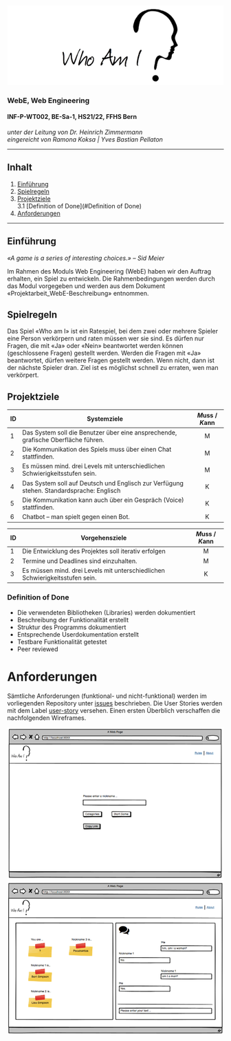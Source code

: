 ![img_1.png](client/src/img/logo.png)
### WebE, Web Engineering 
#### INF-P-WT002, BE-Sa-1, HS21/22, FFHS Bern
*unter der Leitung von Dr. Heinrich Zimmermann* \
*eingereicht von Ramona Koksa | Yves Bastian Pellaton*
***
## Inhalt
1. [Einführung](#Einführung)
2. [Spielregeln](#Spielregeln)
3. [Projektziele](#Projektziele) \
   3.1 [Definition of Done](#Definition of Done)
4. [Anforderungen](#Anforderungen)

***
## Einführung
*«A game is a series of interesting choices.» – Sid Meier*

Im Rahmen des Moduls Web Engineering (WebE) haben wir den Auftrag erhalten, ein Spiel zu entwickeln. Die Rahmenbedingungen werden durch das Modul vorgegeben und werden aus dem Dokument «Projektarbeit_WebE-Beschreibung» entnommen.

## Spielregeln
Das Spiel «Who am I» ist ein Ratespiel, bei dem zwei oder mehrere Spieler eine Person verkörpern und raten müssen wer sie sind. Es dürfen nur Fragen, die mit «Ja» oder «Nein» beantwortet werden können (geschlossene Fragen) gestellt werden. Werden die Fragen mit «Ja» beantwortet, dürfen weitere Fragen gestellt werden. Wenn nicht, dann ist der nächste Spieler dran. Ziel ist es möglichst schnell zu erraten, wen man verkörpert.

## Projektziele
| ID | Systemziele                                                                              | *M*uss / *K*ann |
|----|------------------------------------------------------------------------------------------|:-------------:|
| 1  | Das System soll die Benutzer über eine ansprechende, grafische Oberfläche führen.        | M           |
| 2  | Die Kommunikation des Spiels muss über einen Chat stattfinden.                           | M           |
| 3  | Es müssen mind. drei Levels mit unterschiedlichen Schwierigkeitsstufen sein.             | M           |
| 4  | Das System soll auf Deutsch und Englisch zur Verfügung stehen. Standardsprache: Englisch | K           |
| 5  | Die Kommunikation kann auch über ein Gespräch (Voice) stattfinden.                       | K           |
| 6  | Chatbot – man spielt gegen einen Bot.                                                    | K           |


| ID | Vorgehensziele                                                               | *M*uss / *K*ann |
|----|------------------------------------------------------------------------------|:-------------:|
| 1  | Die Entwicklung des Projektes soll iterativ erfolgen                         | M           |
| 2  | Termine und Deadlines sind einzuhalten.                                      | M           |
| 3  | Es müssen mind. drei Levels mit unterschiedlichen Schwierigkeitsstufen sein. | K           |

### Definition of Done
- Die verwendeten Bibliotheken (Libraries) werden dokumentiert
- Beschreibung der Funktionalität erstellt
- Struktur des Programms dokumentiert
- Entsprechende Userdokumentation erstellt
- Testbare Funktionalität getestet
- Peer reviewed

# Anforderungen
Sämtliche Anforderungen (funktional- und nicht-funktional) werden im vorliegenden Repository unter [issues](https://git.ffhs.ch/ramona.koksa/whoami/-/issues) beschrieben. Die User Stories werden mit dem Label [user-story](https://git.ffhs.ch/ramona.koksa/whoami/-/issues?label_name%5B%5D=user-stroy) versehen.
Einen ersten Überblich verschaffen die nachfolgenden Wireframes.

![img.png](client/src/img/login-wireframe.png)
![img.png](client/src/img/game.png)
